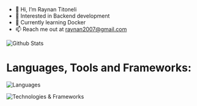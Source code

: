 - 👋 Hi, I’m Raynan Titoneli
- 👀 Interested in Backend development
- 🌱 Currently learning Docker
- 📫 Reach me out at raynan2007@gmail.com

![Github Stats](https://github-readme-stats.vercel.app/api?username=tiktoneli&show_icons=true&hide_border=true)

<h1 align="left">Languages, Tools and Frameworks:</h1>

![Languages](https://skillicons.dev/icons?i=html,css,js,ts,git,bootstrap)

![Technologies & Frameworks](https://skillicons.dev/icons?i=react,tailwind,nodejs,figma,postgres,java)
